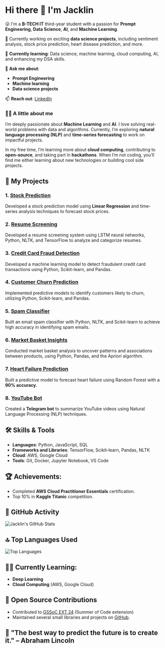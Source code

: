# Hi there 👋 I'm Jacklin

😜 I'm a **B-TECH IT** third-year student with a passion for **Prompt Engineering**, **Data Science**, **AI**, and **Machine Learning**.

🔭 Currently working on exciting **data science projects**, including sentiment analysis, stock price prediction, heart disease prediction, and more.

🌱 **Currently learning**: Data science, machine learning, cloud computing, AI, and enhancing my DSA skills.

💬 **Ask me about**:
- **Prompt Engineering**
- **Machine learning**
- **Data science projects**

📫 **Reach out**: [LinkedIn](https://www.linkedin.com/in/jacklinsibiyal/)

### 🧑‍🎓 A little about me
I’m deeply passionate about **Machine Learning** and **AI**. I love solving real-world problems with data and algorithms. Currently, I’m exploring **natural language processing (NLP)** and **time-series forecasting** to work on impactful projects.

In my free time, I’m learning more about **cloud computing**, contributing to **open-source**, and taking part in **hackathons**. When I’m not coding, you’ll find me either learning about new technologies or building cool side projects.

## 🚀 My Projects

### 1. **[Stock Prediction](https://github.com/jacklinsibiyal/Stock_Prediction)**
Developed a stock prediction model using **Linear Regression** and time-series analysis techniques to forecast stock prices.

### 2. **[Resume Screening](https://github.com/jacklinsibiyal/ResumeScreening)**
Developed a resume screening system using LSTM neural networks, Python, NLTK, and TensorFlow to analyze and categorize resumes.

### 3. **[Credit Card Fraud Detection](https://github.com/jacklinsibiyal/credit-card-fraud-detection)**
Developed a machine learning model to detect fraudulent credit card transactions using Python, Scikit-learn, and Pandas.

### 4. **[Customer Churn Prediction](https://github.com/jacklinsibiyal/customer-churn-prediction)**
Implemented predictive models to identify customers likely to churn, utilizing Python, Scikit-learn, and Pandas.

### 5. **[Spam Classifier](https://github.com/jacklinsibiyal/spam-classifier)**
Built an email spam classifier with Python, NLTK, and Scikit-learn to achieve high accuracy in identifying spam emails.

### 6. **[Market Basket Insights](https://github.com/jacklinsibiyal/Market-Basket-Insights)**
Conducted market basket analysis to uncover patterns and associations between products, using Python, Pandas, and the Apriori algorithm.

### 7. **[Heart Failure Prediction](https://github.com/jacklinsibiyal/heart_failure_prediction)**
Built a predictive model to forecast heart failure using Random Forest with a **90% accuracy**.

### 8. **[YouTube Bot](https://github.com/jacklinsibiyal/youtube_bot)**
Created a **Telegram bot** to summarize YouTube videos using Natural Language Processing (NLP) techniques.

## 🛠️ Skills & Tools
- **Languages**: Python, JavaScript, SQL
- **Frameworks and Libraries**: TensorFlow, Scikit-learn, Pandas, NLTK
- **Cloud**: AWS, Google Cloud
- **Tools**: Git, Docker, Jupyter Notebook, VS Code

## 🏆 Achievements:
- Completed **AWS Cloud Practitioner Essentials** certification.
- Top 10% in **Kaggle Titanic** competition.

## 📅 GitHub Activity

![Jacklin's GitHub Stats](https://github-readme-stats.vercel.app/api?username=jacklinsibiyal&show_icons=true&hide_title=true&count_private=true&hide=prs&theme=radical)

## 🔝 Top Languages Used

![Top Languages](https://github-readme-stats.vercel.app/api/top-langs/?username=jacklinsibiyal&langs_count=6&theme=radical)

## 🧑‍🎓 Currently Learning:
- **Deep Learning**
- **Cloud Computing** (AWS, Google Cloud)

## 🤝 Open Source Contributions
- Contributed to [GSSoC EXT 24](https://github.com/gsoc) (Summer of Code extension)
- Maintained several small libraries and projects on [GitHub](https://github.com/jacklinsibiyal).

## 💬 "The best way to predict the future is to create it." – **Abraham Lincoln**
